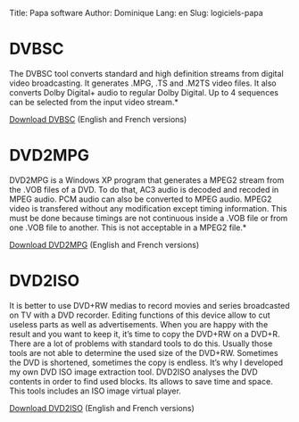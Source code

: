 Title: Papa software
Author: Dominique
Lang: en
Slug: logiciels-papa

# DVBSC

The DVBSC tool converts standard and
high definition streams from digital video broadcasting. It generates
.MPG, .TS and .M2TS video files. It also converts Dolby Digital+ audio
to regular Dolby Digital. Up to 4 sequences can be selected from the
input video stream.*

[Download DVBSC](http://www.ezvan.fr/public/logiciels/papa/DVBSC.ZIP) (English
and French versions)

# DVD2MPG

DVD2MPG is a Windows XP program that
generates a MPEG2 stream from the .VOB files of a DVD. To do that, AC3
audio is decoded and recoded in MPEG audio. PCM audio can also be
converted to MPEG audio. MPEG2 video is transfered without any
modification except timing information. This must be done because
timings are not continuous inside a .VOB file or from one .VOB file to
another. This is not acceptable in a MPEG2 file.*

[Download DVD2MPG](http://www.ezvan.fr/public/logiciels/papa/DVD2MPG.ZIP)
(English and French versions)

# DVD2ISO

It is better to use DVD+RW medias to
record movies and series broadcasted on TV with a DVD recorder. Editing
functions of this device allow to cut useless parts as well as
advertisements. When you are happy with the result and you want to keep
it, it’s time to copy the DVD+RW on a DVD+R. There are a lot of problems
with standard tools to do this. Usually those tools are not able to
determine the used size of the DVD+RW. Sometimes the DVD is shortened,
sometimes the copy is endless. It’s why I developed my own DVD ISO image
extraction tool. DVD2ISO analyses the DVD contents in order to find used
blocks. Its allows to save time and space. This tools includes an ISO
image virtual player.

[Download DVD2ISO](http://www.ezvan.fr/public/logiciels/papa/DVD2ISO.ZIP)
(English and French versions)
